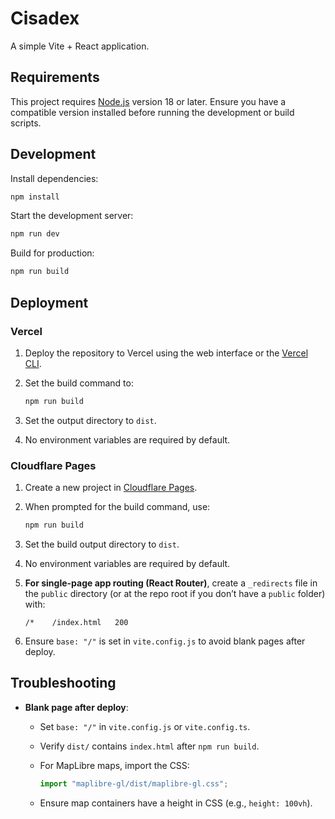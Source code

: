 # Cisadex

A simple Vite + React application.

## Requirements

This project requires [Node.js](https://nodejs.org/) version 18 or later. Ensure you have a compatible version installed before running the development or build scripts.

## Development

Install dependencies:
```bash
npm install
````

Start the development server:

```bash
npm run dev
```

Build for production:

```bash
npm run build
```

## Deployment

### Vercel

1. Deploy the repository to Vercel using the web interface or the [Vercel CLI](https://vercel.com/docs/cli).
2. Set the build command to:

   ```bash
   npm run build
   ```
3. Set the output directory to `dist`.
4. No environment variables are required by default.

### Cloudflare Pages

1. Create a new project in [Cloudflare Pages](https://developers.cloudflare.com/pages/).
2. When prompted for the build command, use:

   ```bash
   npm run build
   ```
3. Set the build output directory to `dist`.
4. No environment variables are required by default.
5. **For single-page app routing (React Router)**, create a `_redirects` file in the `public` directory (or at the repo root if you don’t have a `public` folder) with:

   ```
   /*    /index.html   200
   ```

6. Ensure `base: "/"` is set in `vite.config.js` to avoid blank pages after deploy.

## Troubleshooting

* **Blank page after deploy**:

  * Set `base: "/"` in `vite.config.js` or `vite.config.ts`.
  * Verify `dist/` contains `index.html` after `npm run build`.
  * For MapLibre maps, import the CSS:

    ```ts
    import "maplibre-gl/dist/maplibre-gl.css";
    ```
  * Ensure map containers have a height in CSS (e.g., `height: 100vh`).

